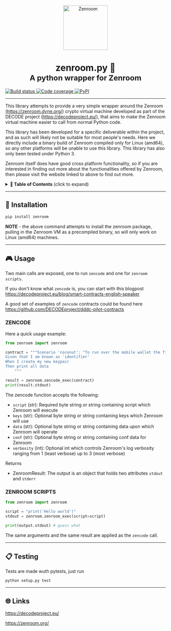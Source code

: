 <p align="center">
  <br/>
  <a href="https://zenroom.dyne.org/">
    <img src="https://cdn.jsdelivr.net/gh/DECODEproject/zenroom@master/docs/logo/zenroom.svg" height="140" alt="Zenroom">
  </a>
  <h1 align="center">
    zenroom.py 🐍
    <br>
    <sub>A python wrapper for Zenroom</sub>
  </h1>

  <a href="https://travis-ci.com/DECODEproject/zenroom-py">
    <img src="https://travis-ci.com/DECODEproject/zenroom-py.svg?branch=master" alt="Build status"/>
  </a>
  <a href="https://codecov.io/gh/DECODEproject/zenroom-py">
    <img src="https://codecov.io/gh/DECODEproject/zenroom-py/branch/master/graph/badge.svg" alt="Code coverage"/>
  </a>
  <a href="https://pypi.org/project/zenroom/">
    <img alt="PyPI" src="https://img.shields.io/pypi/v/zenroom.svg" alt="Latest release">
  </a>
</p>

<hr/>


This library attempts to provide a very simple wrapper around the Zenroom
(https://zenroom.dyne.org/) crypto virtual machine developed as part of the
DECODE project (https://decodeproject.eu/), that aims to make the Zenroom
virtual machine easier to call from normal Python code.

This library has been developed for a specific deliverable within the project,
and as such will likely not be suitable for most people's needs. Here we
directly include a binary build of Zenroom compiled only for Linux (amd64), so
any other platforms will be unable to use this library. This library has also
only been tested under Python 3.

Zenroom itself does have good cross platform functionality, so if you are
interested in finding out more about the functionalities offered by Zenroom,
then please visit the website linked to above to find out more.


<details>
 <summary><strong>🚩 Table of Contents</strong> (click to expand)</summary>

* [Installation](#floppy_disk-installation)
* [Usage](#video_game-usage)
* [Testing](#clipboard-testing)
* [Links](#globe_with_meridians-links)
</details>


***
## 💾 Installation

```bash
pip install zenroom
```

**NOTE** - the above command attempts to install the zenroom package, pulling in
the Zenroom VM as a precompiled binary, so will only work on Linux (amd64)
machines.


***
## 🎮 Usage

Two main calls are exposed, one to run `zencode` and one for `zenroom scripts`.

If you don't know what `zencode` is, you can start with this blogpost
https://decodeproject.eu/blog/smart-contracts-english-speaker

A good set of examples of `zencode` contracts could be found here
https://github.com/DECODEproject/dddc-pilot-contracts 

### ZENCODE

Here a quick usage example:

```python
from zenroom import zenroom

contract = """Scenario 'coconut': "To run over the mobile wallet the first time and store the output as keypair.keys"
Given that I am known as 'identifier'
When I create my new keypair
Then print all data
    """

result = zenroom.zencode_exec(contract)
print(result.stdout)
```

The zencode function accepts the following:

 * `script` (str): Required byte string or string containing script which Zenroom will execute
 * `keys` (str): Optional byte string or string containing keys which Zenroom will use
 * `data` (str): Optional byte string or string containing data upon which Zenroom will operate
 * `conf` (str): Optional byte string or string containing conf data for Zenroom
 * `verbosity` (int): Optional int which controls Zenroom's log verbosity ranging from 1 (least verbose) up to 3 (most verbose)

Returns

 * ZenroomResult: The output is an object that holds two attributes `stdout` and `stderr`
 

### ZENROOM SCRIPTS

```python
from zenroom import zenroom

script = "print('Hello world')"
stdout = zenroom.zenroom_exec(script=script)

print(output.stdout) # guess what
```

The same arguments and the same result are applied as the `zencode` call.

***
## 📋 Testing

Tests are made wuth pytests, just run 

`python setup.py test`

***
## 🌐 Links

https://decodeproject.eu/

https://zenroom.org/
